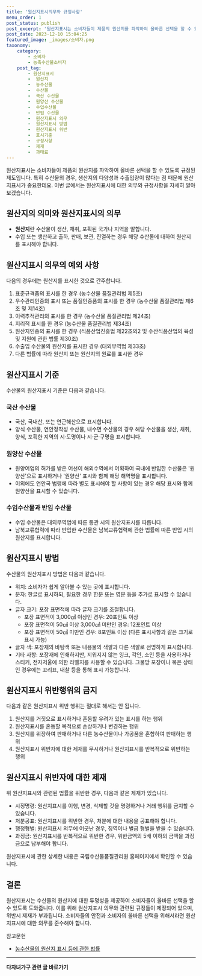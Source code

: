 ```yaml
---
title: '원산지표시의무와 규정사항'
menu_order: 1
post_status: publish
post_excerpt: '원산지표시는 소비자들이 제품의 원산지를 파악하여 올바른 선택을 할 수 있도록 규정된 제도입니다. 특히 수산물의 경우, 생산지의 다양성과 수출입량이 많다는 점 때문에 원산지표시가 중요한데요. 이번 글에서는 원산지표시에 대한 의무와 규정사항을 자세히 알아보겠습니다.'
post_date: 2023-12-10 15:04:25
featured_image: _images/소비자.png
taxonomy:
    category:
        - 소비자
        - 농축수산물소비자
    post_tag:
        - 원산지표시
        -  원산지
        -  농수산물
        -  수산물
        -  국산 수산물
        -  원양산 수산물
        -  수입수산물
        -  반입 수산물
        -  원산지표시 의무
        -  원산지표시 방법
        -  원산지표시 위반
        -  표시기준
        -  규정사항
        -  제재
        -  과태료
---
```



원산지표시는 소비자들이 제품의 원산지를 파악하여 올바른 선택을 할 수 있도록 규정된 제도입니다. 특히 수산물의 경우, 생산지의 다양성과 수출입량이 많다는 점 때문에 원산지표시가 중요한데요. 이번 글에서는 원산지표시에 대한 의무와 규정사항을 자세히 알아보겠습니다.

## 원산지의 의미와 원산지표시의 의무

- **원산지**란 수산물이 생산, 채취, 포획된 국가나 지역을 말합니다.
- 수입 또는 생산하고 출하, 판매, 보관, 진열하는 경우 해당 수산물에 대하여 원산지를 표시해야 합니다.

## 원산지표시 의무의 예외 사항

다음의 경우에는 원산지를 표시한 것으로 간주합니다.

1. 표준규격품의 표시를 한 경우 (농수산물 품질관리법 제5조)
2. 우수관리인증의 표시 또는 품질인증품의 표시를 한 경우 (농수산물 품질관리법 제6조 및 제14조)
3. 이력추적관리의 표시를 한 경우 (농수산물 품질관리법 제24조)
4. 지리적 표시를 한 경우 (농수산물 품질관리법 제34조)
5. 원산지인증의 표시를 한 경우 (식품산업진흥법 제22조의2 및 수산식품산업의 육성 및 지원에 관한 법률 제30조)
6. 수출입 수산물의 원산지를 표시한 경우 (대외무역법 제33조)
7. 다른 법률에 따라 원산지 또는 원산지의 원료를 표시한 경우

## 원산지표시 기준

수산물의 원산지표시 기준은 다음과 같습니다.

### 국산 수산물

- 국산, 국내산, 또는 연근해산으로 표시합니다.
- 양식 수산물, 연안정착성 수산물, 내수면 수산물의 경우 해당 수산물을 생산, 채취, 양식, 포획한 지역의 시·도명이나 시·군·구명을 표시합니다.

### 원양산 수산물

- 원양어업의 허가를 받은 어선이 해외수역에서 어획하여 국내에 반입한 수산물은 '원양산'으로 표시하거나 '원양산' 표시와 함께 해당 해역명을 표시합니다.
- 이외에도 연안국 법령에 따라 별도 표시해야 할 사항이 있는 경우 해당 표시와 함께 원양산을 표시할 수 있습니다.

### 수입수산물과 반입 수산물

- 수입 수산물은 대외무역법에 따른 통관 시의 원산지표시를 따릅니다.
- 남북교류협력에 따라 반입한 수산물은 남북교류협력에 관한 법률에 따른 반입 시의 원산지를 표시합니다.

## 원산지표시 방법

수산물의 원산지표시 방법은 다음과 같습니다.

- 위치: 소비자가 쉽게 알아볼 수 있는 곳에 표시합니다.
- 문자: 한글로 표시하되, 필요한 경우 한문 또는 영문 등을 추가로 표시할 수 있습니다.
- 글자 크기: 포장 표면적에 따라 글자 크기를 조절합니다.
    - 포장 표면적이 3,000㎠ 이상인 경우: 20포인트 이상
    - 포장 표면적이 50㎠ 이상 3,000㎠ 미만인 경우: 12포인트 이상
    - 포장 표면적이 50㎠ 미만인 경우: 8포인트 이상 (다른 표시사항과 같은 크기로 표시 가능)
- 글자 색: 포장재의 바탕색 또는 내용물의 색깔과 다른 색깔로 선명하게 표시합니다.
- 기타 사항: 포장재에 인쇄하지만, 지워지지 않는 잉크, 각인, 소인 등을 사용하거나 스티커, 전자저울에 의한 라벨지를 사용할 수 있습니다. 그물망 포장이나 묶은 상태인 경우에는 꼬리표, 내찰 등을 통해 표시 가능합니다.

## 원산지표시 위반행위의 금지

다음과 같은 원산지표시 위반 행위는 절대로 해서는 안 됩니다.

1. 원산지를 거짓으로 표시하거나 혼동할 우려가 있는 표시를 하는 행위
2. 원산지표시를 혼동할 목적으로 손상하거나 변경하는 행위
3. 원산지를 위장하여 판매하거나 다른 농수산물이나 가공품을 혼합하여 판매하는 행위
4. 원산지표시 위반자에 대한 제재를 무시하거나 원산지표시를 반복적으로 위반하는 행위

## 원산지표시 위반자에 대한 제재

위 원산지표시와 관련된 법률을 위반한 경우, 다음과 같은 제재가 있습니다.

- 시정명령: 원산지표시를 이행, 변경, 삭제할 것을 명령하거나 거래 행위를 금지할 수 있습니다.
- 처분공표: 원산지표시를 위반한 경우, 처분에 대한 내용을 공표해야 합니다.
- 행정형벌: 원산지표시 의무에 어긋난 경우, 징역이나 벌금 형벌을 받을 수 있습니다.
- 과징금: 원산지표시를 반복적으로 위반한 경우, 위반금액의 5배 이하의 금액을 과징금으로 납부해야 합니다.

원산지표시에 관한 상세한 내용은 국립수산물품질관리원 홈페이지에서 확인할 수 있습니다.

## 결론

원산지표시는 수산물의 원산지에 대한 투명성을 제공하여 소비자들이 올바른 선택을 할 수 있도록 도와줍니다. 이를 위해 원산지표시 의무와 관련된 규정들이 제정되어 있으며, 위반시 제재가 부과됩니다. 소비자들의 안전과 소비자의 올바른 선택을 위해서라면 원산지표시에 대한 의무를 준수해야 합니다.

참고문헌
- [농수산물의 원산지 표시 등에 관한 법률](http://www.law.go.kr/lsInfoP.do?lsiSeq=204272&chrClsCd=010202#0000)
<!-- wp:separator -->
<hr class="wp-block-separator has-alpha-channel-opacity"/>
<!-- /wp:separator -->

<!-- wp:group {"backgroundColor":"base","layout":{"type":"constrained"}} -->
<div class="wp-block-group has-base-background-color has-background"><!-- wp:paragraph {"align":"center","fontSize":"medium"} -->
<p class="has-text-align-center has-large-font-size"><strong>다자녀가구 관련 글 바로가기</strong></p>
<!-- /wp:paragraph -->


<!-- wp:latest-posts
{"categories":[{"id":22700,"count":19,"description":"","link":"https://uknowlaw.com/category/%eb%8b%a4%ec%9e%90%eb%85%80%ea%b0%80%ea%b5%ac/","name":"다자녀가구","slug":"다자녀가구","taxonomy":"category","parent":0,"meta":[],"_links":{"self":[{"href":"https://uknowlaw.com/wp-json/wp/v2/categories/22700"}],"collection":[{"href":"https://uknowlaw.com/wp-json/wp/v2/categories"}],"about":[{"href":"https://uknowlaw.com/wp-json/wp/v2/taxonomies/category"}],"wp:post_type":[{"href":"https://uknowlaw.com/wp-json/wp/v2/posts?categories=22700"}],"curies":[{"name":"wp","href":"https://api.w.org/{rel}","templated":true}]}}],"postsToShow":100,"excerptLength":28,"postLayout":"grid","columns":2,"featuredImageAlign":"left","featuredImageSizeSlug":"large","fontSize":"small"} /--></div>
<!-- /wp:group -->